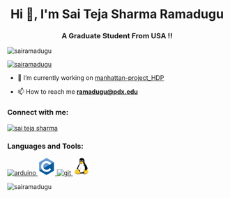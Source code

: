 <h1 align="center">Hi 👋, I'm Sai Teja Sharma Ramadugu</h1>
<h3 align="center">A Graduate Student From USA !!</h3>

<p align="left"> <img src="https://komarev.com/ghpvc/?username=sairamadugu&label=Profile%20views&color=0e75b6&style=flat" alt="sairamadugu" /> </p>

<p align="left"> <a href="https://github.com/ryo-ma/github-profile-trophy"><img src="https://github-profile-trophy.vercel.app/?username=sairamadugu" alt="sairamadugu" /></a> </p>

- 🔭 I’m currently working on [manhattan-project_HDP](https://github.com/sairamadugu/manhattan-project_HDP.git)

- 📫 How to reach me **ramadugu@pdx.edu**

<h3 align="left">Connect with me:</h3>
<p align="left">
<a href="https://linkedin.com/in/sai teja sharma" target="blank"><img align="center" src="https://raw.githubusercontent.com/rahuldkjain/github-profile-readme-generator/master/src/images/icons/Social/linked-in-alt.svg" alt="sai teja sharma" height="30" width="40" /></a>
</p>

<h3 align="left">Languages and Tools:</h3>
<p align="left"> <a href="https://www.arduino.cc/" target="_blank" rel="noreferrer"> <img src="https://cdn.worldvectorlogo.com/logos/arduino-1.svg" alt="arduino" width="40" height="40"/> </a> <a href="https://www.cprogramming.com/" target="_blank" rel="noreferrer"> <img src="https://raw.githubusercontent.com/devicons/devicon/master/icons/c/c-original.svg" alt="c" width="40" height="40"/> </a> <a href="https://git-scm.com/" target="_blank" rel="noreferrer"> <img src="https://www.vectorlogo.zone/logos/git-scm/git-scm-icon.svg" alt="git" width="40" height="40"/> </a> <a href="https://www.linux.org/" target="_blank" rel="noreferrer"> <img src="https://raw.githubusercontent.com/devicons/devicon/master/icons/linux/linux-original.svg" alt="linux" width="40" height="40"/> </a> </p>

<p><img align="center" src="https://github-readme-stats.vercel.app/api/top-langs?username=sairamadugu&show_icons=true&locale=en&layout=compact" alt="sairamadugu" /></p>
